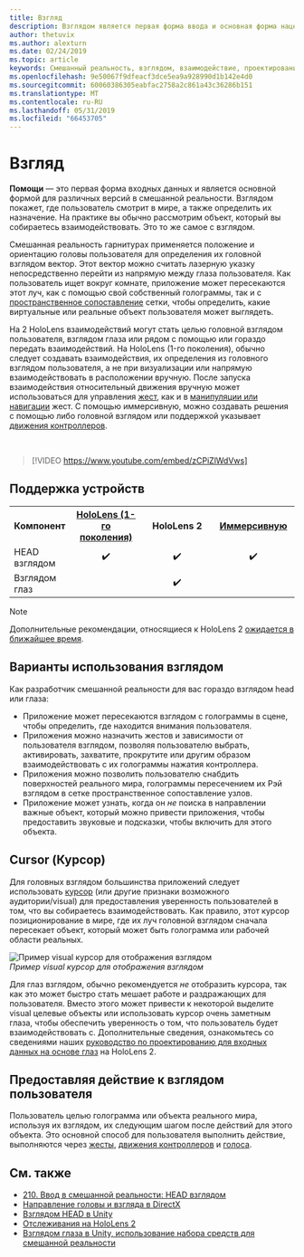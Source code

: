 ```yaml
---
title: Взгляд
description: Взглядом является первая форма ввода и основная форма нацеливания в смешанной реальности.
author: thetuvix
ms.author: alexturn
ms.date: 02/24/2019
ms.topic: article
keywords: Смешанный реальность, взглядом, взаимодействие, проектирование
ms.openlocfilehash: 9e50067f9dfeacf3dce5ea9a928990d1b142e4d0
ms.sourcegitcommit: 60060386305eabfac2758a2c861a43c36286b151
ms.translationtype: MT
ms.contentlocale: ru-RU
ms.lasthandoff: 05/31/2019
ms.locfileid: "66453705"
---
```

# <a name="gaze"></a>Взгляд

**Помощи** — это первая форма входных данных и является основной формой для различных версий в смешанной реальности. Взглядом покажет, где пользователь смотрит в мире, а также определить их назначение. На практике вы обычно рассмотрим объект, который вы собираетесь взаимодействовать. Это то же самое с взглядом.

Смешанная реальность гарнитурах применяется положение и ориентацию головы пользователя для определения их головной взглядом вектор. Этот вектор можно считать лазерную указку непосредственно перейти из напрямую между глаза пользователя. Как пользователь ищет вокруг комнате, приложение может пересекаются этот луч, как с помощью свой собственный голограммы, так и с [пространственное сопоставление](spatial-mapping.md) сетки, чтобы определить, какие виртуальные или реальные объект пользователя может выглядеть.

На 2 HoloLens взаимодействий могут стать целью головной взглядом пользователя, взглядом глаза или рядом с помощью или гораздо передать взаимодействий.
На HoloLens (1-го поколения), обычно следует создавать взаимодействия, их определения из головного взглядом пользователя, а не при визуализации или напрямую взаимодействовать в расположении вручную. После запуска взаимодействия относительный движения вручную может использоваться для управления [жест](gestures.md), как и в [манипуляции или навигации](gestures.md#composite-gestures) жест. С помощью иммерсивную, можно создавать решения с помощью либо головной взглядом или поддержкой указывает [движения контроллеров](motion-controllers.md).

<br>

>[!VIDEO https://www.youtube.com/embed/zCPiZlWdVws]

## <a name="device-support"></a>Поддержка устройств

<table>
<tr>
<th>Компонент</th><th style="width:150px"> <a href="hololens-hardware-details.md">HoloLens (1-го поколения)</a></th><th style="width:150px">HoloLens 2</th><th style="width:150px"> <a href="immersive-headset-hardware-details.md">Иммерсивную</a></th>
</tr><tr>
<td> HEAD взглядом</td><td style="text-align: center;"> ✔️</td><td style="text-align: center;"> ✔️</td><td style="text-align: center;"> ✔️</td>
</tr><tr>
<td> Взглядом глаз</td><td></td><td style="text-align: center;">✔️</td><td></td>
</tr>
</table>

> [!NOTE]
> Дополнительные рекомендации, относящиеся к HoloLens 2 [ожидается в ближайшее время](index.md#news-and-notes).


## <a name="uses-of-gaze"></a>Варианты использования взглядом

Как разработчик смешанной реальности для вас гораздо взглядом head или глаза:
* Приложение может пересекаются взглядом с голограммы в сцене, чтобы определить, где находится внимания пользователя.
* Приложения можно назначить жестов и зависимости от пользователя взглядом, позволяя пользователю выбрать, активировать, захватите, прокрутите или другим образом взаимодействовать с их голограммы нажатия контроллера.
* Приложения можно позволить пользователю снабдить поверхностей реального мира, голограммы пересечением их Рэй взглядом в сетке пространственное сопоставление узлов.
* Приложение может узнать, когда он *не* поиска в направлении важные объект, который можно привести приложения, чтобы предоставить звуковые и подсказки, чтобы включить для этого объекта.

## <a name="cursor"></a>Cursor (Курсор)

Для головных взглядом большинства приложений следует использовать [курсор](cursors.md) (или другие признаки возможного аудитории/visual) для предоставления уверенность пользователей в том, что вы собираетесь взаимодействовать. Как правило, этот курсор позиционирование в мире, где их луч головной взглядом сначала пересекает объект, который может быть голограмма или рабочей области реальных.

![Пример visual курсор для отображения взглядом](images/cursor.jpg)<br>
*Пример visual курсор для отображения взглядом*

Для глаз взглядом, обычно рекомендуется *не* отобразить курсора, так как это может быстро стать мешает работе и раздражающих для пользователя. Вместо этого может привести к некоторой выделите visual целевые объекты или использовать курсор очень заметным глаза, чтобы обеспечить уверенность о том, что пользователь будет взаимодействовать с. Дополнительные сведения, ознакомьтесь со сведениями наших [руководство по проектированию для входных данных на основе глаз](eye-tracking.md) на HoloLens 2.

## <a name="giving-action-to-the-users-gaze"></a>Предоставляя действие к взглядом пользователя

Пользователь целью голограмма или объекта реального мира, используя их взглядом, их следующим шагом после действий для этого объекта. Это основной способ для пользователя выполнить действие, выполняются через [жесты](gestures.md), [движения контроллеров](motion-controllers.md) и [голоса](voice-input.md).

## <a name="see-also"></a>См. также
* [210. Ввод в смешанной реальности: HEAD взглядом](holograms-210.md)
* [Направление головы и взгляда в DirectX](gaze-in-directx.md)
* [Взглядом HEAD в Unity](gaze-in-unity.md)
* [Отслеживания на HoloLens 2](eye-tracking.md)
* [Взглядом глаза в Unity, использование набора средств для смешанной реальности](https://aka.ms/mrtk-eyes)
